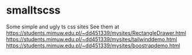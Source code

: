 # smalltscss
Some simple and ugly ts css sites
See them at <br />
https://students.mimuw.edu.pl/~dd451339/mysites/RectangleDrawer.html <br />
https://students.mimuw.edu.pl/~dd451339/mysites/tailwinddemo.html <br />
https://students.mimuw.edu.pl/~dd451339/mysites/boostrapdemo.html <br />
